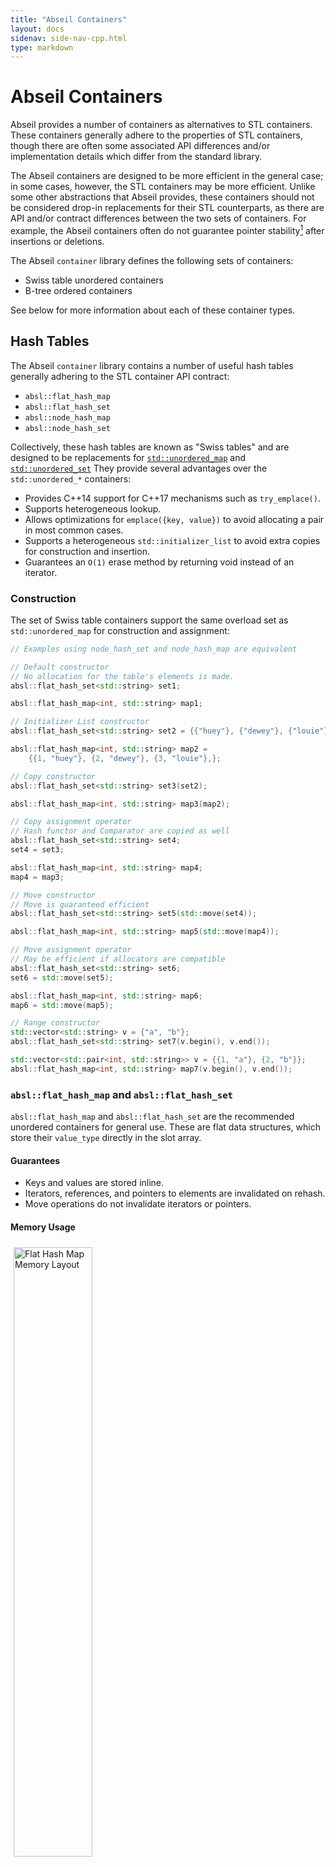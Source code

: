 ```yaml
---
title: "Abseil Containers"
layout: docs
sidenav: side-nav-cpp.html
type: markdown
---
```


# Abseil Containers

Abseil provides a number of containers as alternatives to STL containers. These
containers generally adhere to the properties of STL containers, though there
are often some associated API differences and/or implementation details which
differ from the standard library.

The Abseil containers are designed to be more efficient in the general case; in
some cases, however, the STL containers may be more efficient. Unlike some other
abstractions that Abseil provides, these containers should not be considered
drop-in replacements for their STL counterparts, as there are API and/or
contract differences between the two sets of containers. For example, the Abseil
containers often do not guarantee pointer stability[^pointer-stability] after
insertions or deletions.

The Abseil `container` library defines the following sets of containers:

* Swiss table unordered containers
* B-tree ordered containers

See below for more information about each of these container types.

## Hash Tables

The Abseil `container` library contains a number of useful hash tables generally
adhering to the STL container API contract:

*   `absl::flat_hash_map`
*   `absl::flat_hash_set`
*   `absl::node_hash_map`
*   `absl::node_hash_set`

Collectively, these hash tables are known as "Swiss tables" and are designed to
be replacements for
[`std::unordered_map`](https://en.cppreference.com/w/cpp/container/unordered_map)
and [`std::unordered_set`](https://en.cppreference.com/w/cpp/container/unordered_set)
They provide several advantages over the `std::unordered_*` containers:

*   Provides C++14 support for C++17 mechanisms such as `try_emplace()`.
*   Supports heterogeneous lookup.
*   Allows optimizations for `emplace({key, value})` to avoid allocating a pair
    in most common cases.
*   Supports a heterogeneous `std::initializer_list` to avoid extra copies for
    construction and insertion.
*   Guarantees an `O(1)` erase method by returning void instead of an iterator.

### Construction

The set of Swiss table containers support the same overload set as
`std::unordered_map` for construction and assignment:

<!--{% raw %}-->
```c++
// Examples using node_hash_set and node_hash_map are equivalent

// Default constructor
// No allocation for the table's elements is made.
absl::flat_hash_set<std::string> set1;

absl::flat_hash_map<int, std::string> map1;

// Initializer List constructor
absl::flat_hash_set<std::string> set2 = {{"huey"}, {"dewey"}, {"louie"},};

absl::flat_hash_map<int, std::string> map2 =
    {{1, "huey"}, {2, "dewey"}, {3, "louie"},};

// Copy constructor
absl::flat_hash_set<std::string> set3(set2);

absl::flat_hash_map<int, std::string> map3(map2);

// Copy assignment operator
// Hash functor and Comparator are copied as well
absl::flat_hash_set<std::string> set4;
set4 = set3;

absl::flat_hash_map<int, std::string> map4;
map4 = map3;

// Move constructor
// Move is guaranteed efficient
absl::flat_hash_set<std::string> set5(std::move(set4));

absl::flat_hash_map<int, std::string> map5(std::move(map4));

// Move assignment operator
// May be efficient if allocators are compatible
absl::flat_hash_set<std::string> set6;
set6 = std::move(set5);

absl::flat_hash_map<int, std::string> map6;
map6 = std::move(map5);

// Range constructor
std::vector<std::string> v = {"a", "b"};
absl::flat_hash_set<std::string> set7(v.begin(), v.end());

std::vector<std::pair<int, std::string>> v = {{1, "a"}, {2, "b"}};
absl::flat_hash_map<int, std::string> map7(v.begin(), v.end());
```
<!--{% endraw %}-->

### `absl::flat_hash_map` and `absl::flat_hash_set`

`absl::flat_hash_map` and `absl::flat_hash_set` are the recommended unordered
containers for general use. These are flat data structures, which store their
`value_type` directly in the slot array.

#### Guarantees

*   Keys and values are stored inline.
*   Iterators, references, and pointers to elements are invalidated on rehash.
*   Move operations do not invalidate iterators or pointers.

#### Memory Usage

<img src="images/flat-hash-map.svg" style="margin:5px;width:50%"
    alt="Flat Hash Map Memory Layout"/>

The container uses O(`(sizeof(std::pair<const K, V>) + 1) * bucket_count()`)
bytes. The *max load factor* is 87.5%, after which the table doubles in size
(making load factor go down by 2x). Thus `size()` is usually between
`0.4375*bucket_count()` and `0.875*bucket_count()`. For tables that have never
rehashed the load factor can be even lower, but these numbers are sufficient for
our estimates.

#### Recommendation

Use `absl::flat_hash_map` most of the time. If pointer stability of values (but
not keys) is needed, use `absl::flat_hash_map<Key, std::unique_ptr<Value>>`.

### `absl::node_hash_map` and `absl::node_hash_set`

These are near drop-in replacement for `std::unordered_map` and
`std::unordered_set`. They are useful:

*   When pointer stability is required for both key and value.
*   For automatic migrations from `std::unordered_map`, `std::unordered_set`,
    `hash_map` or `hash_set` where it's difficult to figure out whether the code
    relies on pointer stability.

These are node-based data structures in the STL standard sense: each
`value_type` is allocated in a separate node and the main table contains
pointers to those nodes.

#### Guarantees

*   Nodes have stable addresses.
*   Iterators are invalidated on rehash.
*   Move operations do not invalidate iterators.

#### Memory Usage

<img src="images/node-hash-map.svg" style="margin:5px;width:50%"
    alt="Node Hash Map Memory Layout"/>

The slot array requires `(sizeof(void*) + 1) * bucket_count()` bytes and the
nodes themselves require `sizeof(value_type) * size()` bytes. Together, this is
O(`9*bucket_count() + sizeof(std::pair<const K, V>)*size()`) on most platforms.

#### Recommendation

Prefer `absl::flat_hash_map` or `absl::flat_hash_set` in most new code (see
above).

Use `absl::node_hash_map` or `absl::node_hash_set` when pointer stability of
both keys and values is required (rare), or for code migrations from other
containers with this property. *Note:* Do not use popularity as a guide. You
will see the "node" containers used a lot, but only because it was safe to
migrate code to them from other containers.

### Construction and Usage

<!--{% raw %}-->
```cpp
absl::flat_hash_map<int, string> numbers =
    {{1, "one"}, {2, "two"}, {3, "three"}};
numbers.try_emplace(4, "four");

absl::flat_hash_map<string, std::unique_ptr<string>> strings;
strings.try_emplace("foo", absl::make_unique<string>("bar"));
```
<!--{% endraw %}-->

### Heterogeneous Lookup

Inserting into or looking up an element within an associative container requires
a key. In general, containers require the keys to be of a specific type, which
can lead to inefficiencies at call sites that need to convert between
near-equivalent types (such as `std::string` and `absl::string_view`).

<pre class="bad-code">
std::map&lt;std::string, int&gt; m = ...;
absl::string_view some_key = ...;
// Construct a temporary `std::string` to do the query.
// The allocation + copy + deallocation might dominate the find() call.
auto it = m.find(std::string(some_key));
</pre>

To avoid this unnecessary work, the Swiss tables provide heterogeneous lookup
for conversions to string types (allowing `absl::string_view` in the lookup, for
example), and for conversions to smart pointer types (`std::unique_ptr`,
`std::shared_ptr`), through the `absl::Hash` hashing framework. (The supporting
comparators are built into `absl::Hash`.)

```cpp
absl::flat_hash_map<std::string, int> m = ...;
absl::string_view some_key = ...;
// We can use string_view directly as the key search.
auto it = m.find(some_key);
```

### Iteration Order Instability

While `std::unordered_map` makes no guarantees about iteration order, many
implementations happen to have a deterministic order based on the keys and their
insert order. This is not true of `absl::flat_hash_map` and
`absl::node_hash_map`. Thus, converting from `std::unordered_map` to
`absl::flat_hash_map` can expose latent bugs where the code incorrectly depends
on iteration order.

A special case which can create a subtle bug is summing `float` values in an
unordered container. While mathematical sums do not depend on order, floating
point sums do, and it can be the case that a sum is deterministic with
`std::unordered_set` but non-deterministic with `absl::flat_hash_set`.

## B-tree Ordered Containers

The Abseil `container` library contains ordered containers generally
adhering to the STL container API contract, but implemented using (generally
more efficient) B-trees rather than binary trees (as used in `std::map` et al):

*   `absl::btree_map`
*   `absl::btree_set`
*   `absl::btree_multimap`
*   `absl::btree_multiset`

These ordered containers are designed to be more efficient replacements for
[`std::map`](https://en.cppreference.com/w/cpp/container/map)
and [`std::set`](https://en.cppreference.com/w/cpp/container/set) in most cases.
Specifically, they provide several advantages over the ordered `std::`
containers:

*   Provide lower memory overhead in most cases than their STL equivalents.
*   Are generally more cache friendly (and hence faster) than their STL
    equivalents.
*   Provide C++14 support for C++17 mechanisms such as `try_emplace()`.
*   Support heterogeneous lookup.

### Construction

The set of B-tree containers support the same overload set as
`std::map` for construction and assignment:

<!--{% raw %}-->
```c++
// Examples using btree_multimap and btree_multiset are equivalent

// Default constructor
// No allocation for the B-tree's elements is made.
absl::btree_set<std::string> set1;

absl::btree_map<int, std::string> map1;

// Initializer List constructor
absl::btree_set<std::string> set2 = {{"huey"}, {"dewey"}, {"louie"},};

absl::btree_map<int, std::string> map2 =
    {{1, "huey"}, {2, "dewey"}, {3, "louie"},};

// Copy constructor
absl::btree_set<std::string> set3(set2);

absl::btree_map<int, std::string> map3(map2);

// Copy assignment operator
// Hash functor and Comparator are copied as well
absl::btree_set<std::string> set4;
set4 = set3;

absl::btree_map<int, std::string> map4;
map4 = map3;

// Move constructor
// Move is guaranteed efficient
absl::btree_set<std::string> set5(std::move(set4));

absl::btree_map<int, std::string> map5(std::move(map4));

// Move assignment operator
// May be efficient if allocators are compatible
absl::btree_set<std::string> set6;
set6 = std::move(set5);

absl::btree_map<int, std::string> map6;
map6 = std::move(map5);

// Range constructor
std::vector<std::string> v = {"a", "b"};
absl::btree_set<std::string> set7(v.begin(), v.end());

std::vector<std::pair<int, std::string>> v = {{1, "a"}, {2, "b"}};
absl::btree_map<int, std::string> map7(v.begin(), v.end());
```
<!--{% endraw %}-->

## Notes

[^pointer-stability]: "Pointer stability" means that a pointer to an element
    remains valid (is not invalidated) so long as the element
    is present, allowing code to cache pointers to elements
    even when the underlying container is mutated. Saying that
    a container has pointer stability is the same as saying
    that it doesn't move elements in memory; their addresses
    do not change. Pointer stability/invalidation is the same
    as reference stability/invalidation.
